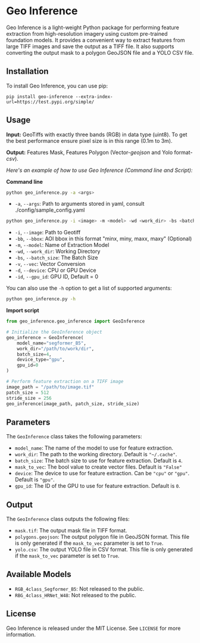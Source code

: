 # Geo Inference

Geo Inference is a light-weight Python package for performing feature extraction from high-resolution imagery using custom pre-trained foundation models. It provides a convenient way to extract features from large TIFF images and save the output as a TIFF file. It also supports converting the output mask to a polygon GeoJSON file and a YOLO CSV file.

## Installation

To install Geo Inference, you can use pip:

```
pip install geo-inference --extra-index-url=https://test.pypi.org/simple/
```

## Usage

**Input:** GeoTiffs with exactly three bands (RGB) in data type (uint8). 
To get the best performance ensure pixel size is in this range (0.1m to 3m).

**Output:** Features Mask, Features Polygon (Vector-*geojson* and Yolo format-*csv*).


*Here's an example of how to use Geo Inference (Command line and Script):*

**Command line**
```bash
python geo_inference.py -a <args>
```
- `-a`, `--args`: Path to arguments stored in yaml, consult ./config/sample_config.yaml
```bash
python geo_inference.py -i <image> -m <model> -wd <work_dir> -bs <batch_size> -v <vec> -d <device> -id <gpu_id>
```
- `-i`, `--image`: Path to Geotiff
- `-bb`, `--bbox`: AOI bbox in this format "minx, miny, maxx, maxy" (Optional)
- `-m`, `--model`: Name of Extraction Model
- `-wd`, `--work_dir`: Working Directory
- `-bs`, `--batch_size`: The Batch Size
- `-v`, `--vec`: Vector Conversion
- `-d`, `--device`: CPU or GPU Device
- `-id`, `--gpu_id`: GPU ID, Default = 0

You can also use the `-h` option to get a list of supported arguments:

```bash
python geo_inference.py -h
```

**Import script**
```python
from geo_inference.geo_inference import GeoInference

# Initialize the GeoInference object
geo_inference = GeoInference(
    model_name="segformer_B5",
    work_dir="/path/to/work/dir",
    batch_size=4,
    device_type="gpu",
    gpu_id=0
)

# Perform feature extraction on a TIFF image
image_path = "/path/to/image.tif"
patch_size = 512
stride_size = 256
geo_inference(image_path, patch_size, stride_size)
```

## Parameters

The `GeoInference` class takes the following parameters:

- `model_name`: The name of the model to use for feature extraction.
- `work_dir`: The path to the working directory. Default is `"~/.cache"`.
- `batch_size`: The batch size to use for feature extraction. Default is `4`.
- `mask_to_vec`: The bool value to create vector files. Default is `"False"`
- `device`: The device to use for feature extraction. Can be `"cpu"` or `"gpu"`. Default is `"gpu"`.
- `gpu_id`: The ID of the GPU to use for feature extraction. Default is `0`.

## Output

The `GeoInference` class outputs the following files:

- `mask.tif`: The output mask file in TIFF format.
- `polygons.geojson`: The output polygon file in GeoJSON format. This file is only generated if the `mask_to_vec` parameter is set to `True`.
- `yolo.csv`: The output YOLO file in CSV format. This file is only generated if the `mask_to_vec` parameter is set to `True`.

## Available Models
- `RGB_4class_Segformer_B5`: Not released to the public.
- `RBG_4class_HRNet_W48`: Not released to the public.

## License

Geo Inference is released under the MIT License. See `LICENSE` for more information.

<!--  
## Acknowledgments

This project was inspired by the [SpaceNet Challenge](https://spacenet.ai/).

-->